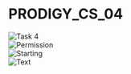 # PRODIGY_CS_04
![Task 4](https://github.com/user-attachments/assets/832d19c3-ed91-4ccf-a3b0-b17c84533dd4) <br>
![Permission](https://github.com/user-attachments/assets/82a7d9ef-8cc5-4aaf-b333-38625e67054b) <br>
![Starting](https://github.com/user-attachments/assets/900daaea-3fce-462f-bd0d-2ed948f1b052) <br>
![Text](https://github.com/user-attachments/assets/b71fd163-6215-446f-9be6-e37651c9a224) <br>

